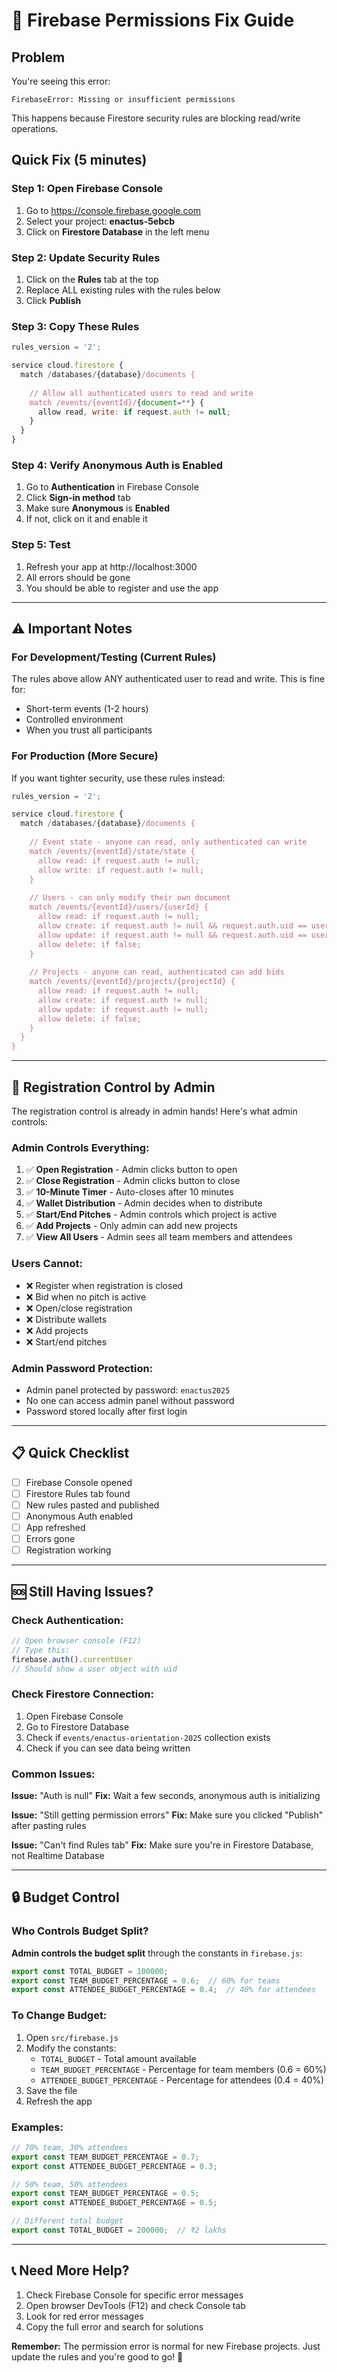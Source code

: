 # 🔧 Firebase Permissions Fix Guide

## Problem
You're seeing this error:
```
FirebaseError: Missing or insufficient permissions
```

This happens because Firestore security rules are blocking read/write operations.

## Quick Fix (5 minutes)

### Step 1: Open Firebase Console
1. Go to https://console.firebase.google.com
2. Select your project: **enactus-5ebcb**
3. Click on **Firestore Database** in the left menu

### Step 2: Update Security Rules
1. Click on the **Rules** tab at the top
2. Replace ALL existing rules with the rules below
3. Click **Publish**

### Step 3: Copy These Rules

```javascript
rules_version = '2';

service cloud.firestore {
  match /databases/{database}/documents {
    
    // Allow all authenticated users to read and write
    match /events/{eventId}/{document=**} {
      allow read, write: if request.auth != null;
    }
  }
}
```

### Step 4: Verify Anonymous Auth is Enabled
1. Go to **Authentication** in Firebase Console
2. Click **Sign-in method** tab
3. Make sure **Anonymous** is **Enabled**
4. If not, click on it and enable it

### Step 5: Test
1. Refresh your app at http://localhost:3000
2. All errors should be gone
3. You should be able to register and use the app

---

## ⚠️ Important Notes

### For Development/Testing (Current Rules)
The rules above allow ANY authenticated user to read and write. This is fine for:
- Short-term events (1-2 hours)
- Controlled environment
- When you trust all participants

### For Production (More Secure)
If you want tighter security, use these rules instead:

```javascript
rules_version = '2';

service cloud.firestore {
  match /databases/{database}/documents {
    
    // Event state - anyone can read, only authenticated can write
    match /events/{eventId}/state/state {
      allow read: if request.auth != null;
      allow write: if request.auth != null;
    }
    
    // Users - can only modify their own document
    match /events/{eventId}/users/{userId} {
      allow read: if request.auth != null;
      allow create: if request.auth != null && request.auth.uid == userId;
      allow update: if request.auth != null && request.auth.uid == userId;
      allow delete: if false;
    }
    
    // Projects - anyone can read, authenticated can add bids
    match /events/{eventId}/projects/{projectId} {
      allow read: if request.auth != null;
      allow create: if request.auth != null;
      allow update: if request.auth != null;
      allow delete: if false;
    }
  }
}
```

---

## 🎯 Registration Control by Admin

The registration control is already in admin hands! Here's what admin controls:

### Admin Controls Everything:
1. ✅ **Open Registration** - Admin clicks button to open
2. ✅ **Close Registration** - Admin clicks button to close
3. ✅ **10-Minute Timer** - Auto-closes after 10 minutes
4. ✅ **Wallet Distribution** - Admin decides when to distribute
5. ✅ **Start/End Pitches** - Admin controls which project is active
6. ✅ **Add Projects** - Only admin can add new projects
7. ✅ **View All Users** - Admin sees all team members and attendees

### Users Cannot:
- ❌ Register when registration is closed
- ❌ Bid when no pitch is active
- ❌ Open/close registration
- ❌ Distribute wallets
- ❌ Add projects
- ❌ Start/end pitches

### Admin Password Protection:
- Admin panel protected by password: `enactus2025`
- No one can access admin panel without password
- Password stored locally after first login

---

## 📋 Quick Checklist

- [ ] Firebase Console opened
- [ ] Firestore Rules tab found
- [ ] New rules pasted and published
- [ ] Anonymous Auth enabled
- [ ] App refreshed
- [ ] Errors gone
- [ ] Registration working

---

## 🆘 Still Having Issues?

### Check Authentication:
```javascript
// Open browser console (F12)
// Type this:
firebase.auth().currentUser
// Should show a user object with uid
```

### Check Firestore Connection:
1. Open Firebase Console
2. Go to Firestore Database
3. Check if `events/enactus-orientation-2025` collection exists
4. Check if you can see data being written

### Common Issues:

**Issue:** "Auth is null"
**Fix:** Wait a few seconds, anonymous auth is initializing

**Issue:** "Still getting permission errors"
**Fix:** Make sure you clicked "Publish" after pasting rules

**Issue:** "Can't find Rules tab"
**Fix:** Make sure you're in Firestore Database, not Realtime Database

---

## 🔒 Budget Control

### Who Controls Budget Split?
**Admin controls the budget split** through the constants in `firebase.js`:

```javascript
export const TOTAL_BUDGET = 100000;
export const TEAM_BUDGET_PERCENTAGE = 0.6;  // 60% for teams
export const ATTENDEE_BUDGET_PERCENTAGE = 0.4;  // 40% for attendees
```

### To Change Budget:
1. Open `src/firebase.js`
2. Modify the constants:
   - `TOTAL_BUDGET` - Total amount available
   - `TEAM_BUDGET_PERCENTAGE` - Percentage for team members (0.6 = 60%)
   - `ATTENDEE_BUDGET_PERCENTAGE` - Percentage for attendees (0.4 = 40%)
3. Save the file
4. Refresh the app

### Examples:
```javascript
// 70% team, 30% attendees
export const TEAM_BUDGET_PERCENTAGE = 0.7;
export const ATTENDEE_BUDGET_PERCENTAGE = 0.3;

// 50% team, 50% attendees
export const TEAM_BUDGET_PERCENTAGE = 0.5;
export const ATTENDEE_BUDGET_PERCENTAGE = 0.5;

// Different total budget
export const TOTAL_BUDGET = 200000;  // ₹2 lakhs
```

---

## 📞 Need More Help?

1. Check Firebase Console for specific error messages
2. Open browser DevTools (F12) and check Console tab
3. Look for red error messages
4. Copy the full error and search for solutions

**Remember:** The permission error is normal for new Firebase projects. Just update the rules and you're good to go! 🚀
